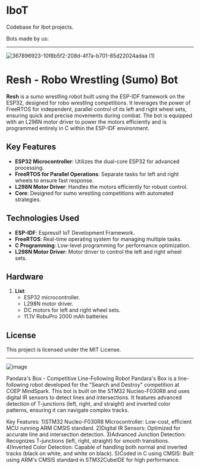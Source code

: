 # IboT
Codebase for Ibot projects.

Bots made by us:

**************
![367896923-10f8b5f2-208d-4f7a-b701-85d22024adaa (1)](https://github.com/user-attachments/assets/08cb5661-e7ff-494b-9d5d-54c151e19db8)


# Resh - Robo Wrestling (Sumo) Bot

**Resh** is a sumo wrestling robot built using the ESP-IDF framework on the ESP32, designed for robo wrestling competitions. It leverages the power of FreeRTOS for independent, parallel control of its left and right wheel sets, ensuring quick and precise movements during combat. The bot is equipped with an L298N motor driver to power the motors efficiently and is programmed entirely in C within the ESP-IDF environment.

## Key Features

- **ESP32 Microcontroller**: Utilizes the dual-core ESP32 for advanced processing.
- **FreeRTOS for Parallel Operations**: Separate tasks for left and right wheels to ensure fast response.
- **L298N Motor Driver**: Handles the motors efficiently for robust control.
- **Core**: Designed for sumo wrestling competitions with automated strategies.

## Technologies Used

- **ESP-IDF**: Espressif IoT Development Framework.
- **FreeRTOS**: Real-time operating system for managing multiple tasks.
- **C Programming**: Low-level programming for performance optimization.
- **L298N Motor Driver**: Motor driver to control the left and right wheel sets.

## Hardware

1. **List**:
   - ESP32 microcontroller.
   - L298N motor driver.
   - DC motors for left and right wheel sets.
   - 11.1V RobuPro 2000 mAh batteries


## License

This project is licensed under the MIT License.


*************
![image](https://github.com/user-attachments/assets/2ce540c7-4a0a-493d-913a-5db3a254d530)

Pandara's Box - Competitive Line-Following Robot
Pandara's Box is a line-following robot developed for the "Search and Destroy" competition at COEP MindSpark. This bot is built on the STM32 Nucleo-F030R8 and uses digital IR sensors to detect lines and intersections. It features advanced detection of T-junctions (left, right, and straight) and inverted color patterns, ensuring it can navigate complex tracks.

Key Features:
1)STM32 Nucleo-F030R8 Microcontroller: Low-cost, efficient MCU running ARM CMSIS standard.
2)Digital IR Sensors: Optimized for accurate line and intersection detection.
3)Advanced Junction Detection: Recognizes T-junctions (left, right, straight) for smooth transitions.
4)Inverted Color Detection: Capable of handling both normal and inverted tracks (black on white, and white on black).
5)Coded in C using CMSIS: Built using ARM's CMSIS standard in STM32CubeIDE for high performance.


